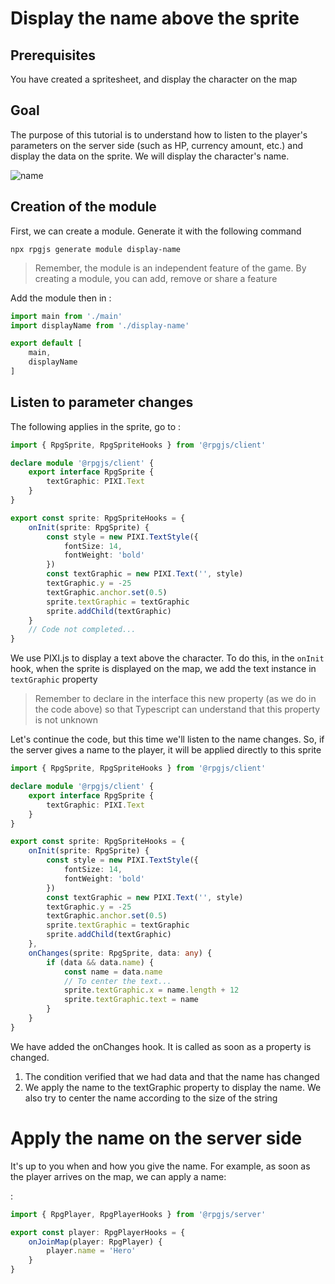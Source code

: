 # Display the name above the sprite

## Prerequisites

You have created a spritesheet, and display the character on the map

## Goal

The purpose of this tutorial is to understand how to listen to the player's parameters on the server side (such as HP, currency amount, etc.) and display the data on the sprite. We will display the character's name.

![name](/assets/name-hero.png)

## Creation of the module

First, we can create a module. Generate it with the following command

`npx rpgjs generate module display-name`

> Remember, the module is an independent feature of the game. By creating a module, you can add, remove or share a feature

Add the module then in <PathTo to="moduleIndex" />:

```ts
import main from './main'
import displayName from './display-name' 

export default [
    main,
    displayName
]
```

## Listen to parameter changes

The following applies in the sprite, go to <PathTo to="modDir" file="display-name/client/sprite.ts" />:

```ts
import { RpgSprite, RpgSpriteHooks } from '@rpgjs/client'

declare module '@rpgjs/client' {
    export interface RpgSprite {
        textGraphic: PIXI.Text
    }
}

export const sprite: RpgSpriteHooks = {
    onInit(sprite: RpgSprite) {
        const style = new PIXI.TextStyle({
            fontSize: 14,
            fontWeight: 'bold'
        })
        const textGraphic = new PIXI.Text('', style)
        textGraphic.y = -25
        textGraphic.anchor.set(0.5)
        sprite.textGraphic = textGraphic
        sprite.addChild(textGraphic)
    }
    // Code not completed...
}
```

We use PIXI.js to display a text above the character.
To do this, in the `onInit` hook, when the sprite is displayed on the map, we add the text instance in `textGraphic` property

> Remember to declare in the interface this new property (as we do in the code above) so that Typescript can understand that this property is not unknown

Let's continue the code, but this time we'll listen to the name changes. So, if the server gives a name to the player, it will be applied directly to this sprite

```ts
import { RpgSprite, RpgSpriteHooks } from '@rpgjs/client'

declare module '@rpgjs/client' {
    export interface RpgSprite {
        textGraphic: PIXI.Text
    }
}

export const sprite: RpgSpriteHooks = {
    onInit(sprite: RpgSprite) {
        const style = new PIXI.TextStyle({
            fontSize: 14,
            fontWeight: 'bold'
        })
        const textGraphic = new PIXI.Text('', style)
        textGraphic.y = -25
        textGraphic.anchor.set(0.5)
        sprite.textGraphic = textGraphic
        sprite.addChild(textGraphic)
    },
    onChanges(sprite: RpgSprite, data: any) {
        if (data && data.name) {
            const name = data.name
            // To center the text...
            sprite.textGraphic.x = name.length + 12
            sprite.textGraphic.text = name
        }
    }
}
```

We have added the onChanges hook. It is called as soon as a property is changed.

1. The condition verified that we had data and that the name has changed
2. We apply the name to the textGraphic property to display the name. We also try to center the name according to the size of the string

# Apply the name on the server side

It's up to you when and how you give the name. For example, as soon as the player arrives on the map, we can apply a name:

<PathTo to="playerFile" />:

```ts
import { RpgPlayer, RpgPlayerHooks } from '@rpgjs/server'

export const player: RpgPlayerHooks = {
    onJoinMap(player: RpgPlayer) {
        player.name = 'Hero'
    }
}
```